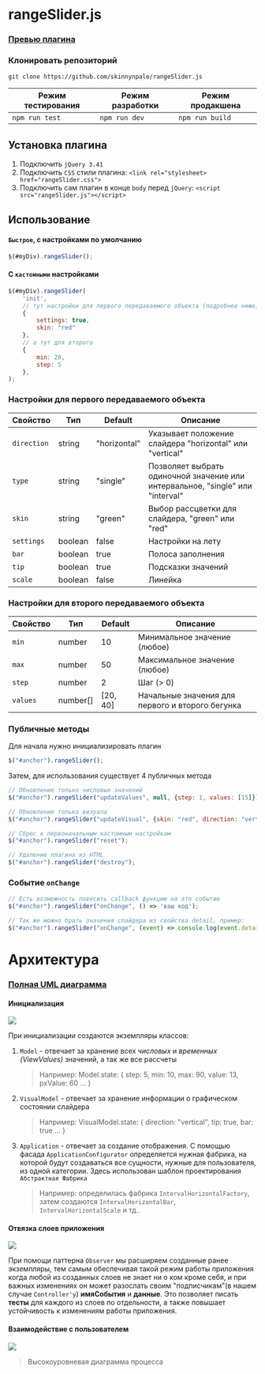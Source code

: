# rangeSlider.js

### [Превью плагина](https://skinnynpale.github.io/rangeSlider.js/)

### Клонировать репозиторий

`git clone https://github.com/skinnynpale/rangeSlider.js`

| Режим тестирования | Режим разработки | Режим продакшена |
| ------------------ | ---------------- | ---------------- |
| `npm run test`     | `npm run dev`    | `npm run build`   |

## Установка плагина

1. Подключить `jQuery 3.41`
2. Подключить `CSS` стили плагина: `<link rel="stylesheet> href="rangeSlider.css">`
3. Подключить сам плагин в конце `body` перед `jQuery`: `<script src="rangeSlider.js"></script>`

## Использование

#### `Быстрое`, с настройками по умолчанию

```javascript
$(#myDiv).rangeSlider();
```

#### С `кастомными` настройками

```javascript
$(#myDiv).rangeSlider(
    'init',
    // тут настройки для первого передаваемого объекта (подробнее ниже)
    {
        settings: true,
        skin: "red"
    },
    // а тут для второго
    {
        min: 20,
        step: 5
    },
);
```

### Настройки для первого передаваемого объекта

| Свойство    | Тип     | Default    | Описание                                              |
| ----------- | ------- | ------------------------- | ----------------------------------------------------- |
| `direction` | string  | "horizontal"              | Указывает положение слайдера "horizontal" или "vertical" |
| `type`      | string  |  "single"                 | Позволяет выбрать одиночной значение или интервальное, "single" или "interval"  |
| `skin`      | string  | "green"                   | Выбор рассцветки для слайдера, "green" или "red"                         |
| `settings`  | boolean | false           | Настройки на лету                                     |
| `bar`       | boolean | true              | Полоса заполнения                                     |
| `tip`       | boolean | true              | Подсказки значений                                    |
| `scale`     | boolean | false         | Линейка                                               |

### Настройки для второго передаваемого объекта

| Свойство | Тип      | Default  | Описание                                         |
| -------- | -------- | ---------------------- | ------------------------------------------------ |
| `min`    | number   | 10                | Минимальное значение       (любое)                      |
| `max`    | number   | 50                  | Максимальное значение       (любое)                     |
| `step`   | number   | 2                    | Шаг                           (> 0)                   |
| `values` | number[] | [20, 40]  | Начальные значения для первого и второго бегунка |

### Публичные методы
Для начала нужно инициализировать плагин
```javascript
$("#anchor").rangeSlider();
```
Затем, для использования существует 4 публичных метода
```javascript
// Обновление только числовых значений
$("#anchor").rangeSlider("updateValues", null, {step: 1, values: [15]}); 

// Обновление только визуала
$("#anchor").rangeSlider("updateVisual", {skin: "red", direction: "vertical"});

// Сброс к первоначальным кастомным настройкам
$("#anchor").rangeSlider("reset");

// Удаление плагина из HTML
$("#anchor").rangeSlider("destroy");
```

### Событие `onChange`
```javascript
// Есть возможность повесить callback функцию на это событие
$("#anchor").rangeSlider("onChange", () => 'ваш код');

// Так же можно брать значения слайдера из свойства detail, пример:
$("#anchor").rangeSlider("onChange", (event) => console.log(event.detail));
```

# Архитектура

### [Полная UML диаграмма](https://www.draw.io/?lightbox=1&highlight=0000ff&edit=_blank&layers=1&nav=1&title=rangeSlider%20Class%20Diagramm#Uhttps%3A%2F%2Fdrive.google.com%2Fuc%3Fid%3D1Xe6DzLpntBZs3fBWXV2PZ_qWj9ztVsGw%26export%3Ddownload)

#### Инициализация

![](https://sun9-12.userapi.com/c851016/v851016527/1dc77d/cX5dsrxl45Q.jpg)

При инициализации создаются экземпляры классов:

1. `Model` - отвечает за хранение всех _числовых_ и _временных (ViewValues)_ значений, а так же все рассчеты

   > Например: Model.state: { step: 5, min: 10, max: 90, value: 13, pxValue: 60 ... }
2. `VisualModel` - отвечает за хранение информации о графическом состоянии слайдера

   > Например: VisualModel.state: { direction: "vertical", tip: true, bar: true ... }
3. `Application` - отвечает за создание отображения. С помощью фасада `ApplicationConfigurator` определяется нужная фабрика, на которой будут создаваться все сущности, нужные для пользователя, из одной категории. Здесь использован шаблон проектирования `Абстрактная Фабрика`

   > Например: определилась фабрика `IntervalHorizontalFactory`, затем создаются `IntervalHorizontalBar`, `IntervalHorizontalScale` и тд..

#### Отвязка слоев приложения

![](https://sun9-8.userapi.com/c851420/v851420527/1e58a5/y7QgIOeIGRk.jpg)

При помощи паттерна `Observer` мы расширяем созданные ранее экземпляры, тем самым обеспечивая такой режим работы приложения когда любой из созданных слоев не знает ни о ком кроме себя, и при важных изменениях он может разослать своим "подписчикам"(в нашем случае `Controller'у`) **имяСобытия** и **данные**. Это позволяет писать **тесты** для каждого из слоев по отдельности, а также повышает устойчивость к изменениям работы приложения.

#### Взаимодействие с пользователем

![](https://sun9-6.userapi.com/c851420/v851420293/1ebdcf/1le7Bipcr2Q.jpg)

> Высокоуровневая диаграмма процесса
